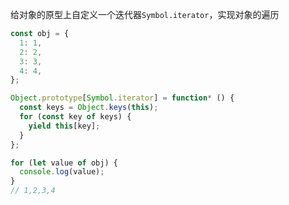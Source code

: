 给对象的原型上自定义一个迭代器`Symbol.iterator`，实现对象的遍历

```js
const obj = {
  1: 1,
  2: 2,
  3: 3,
  4: 4,
};

Object.prototype[Symbol.iterator] = function* () {
  const keys = Object.keys(this);
  for (const key of keys) {
    yield this[key];
  }
};

for (let value of obj) {
  console.log(value);
}
// 1,2,3,4
```
